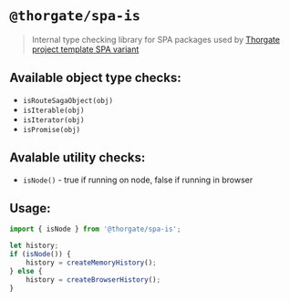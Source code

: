 # `@thorgate/spa-is`

> Internal type checking library for SPA packages used by [Thorgate project template SPA variant](https://gitlab.com/thorgate-public/django-project-template/tree/spa)

## Available object type checks:
* `isRouteSagaObject(obj)`
* `isIterable(obj)`
* `isIterator(obj)`
* `isPromise(obj)`

## Avalable utility checks:
* `isNode()` - true if running on node, false if running in browser

## Usage:

```javascript
import { isNode } from '@thorgate/spa-is';

let history;
if (isNode()) {
    history = createMemoryHistory();
} else {
    history = createBrowserHistory();
}
```

